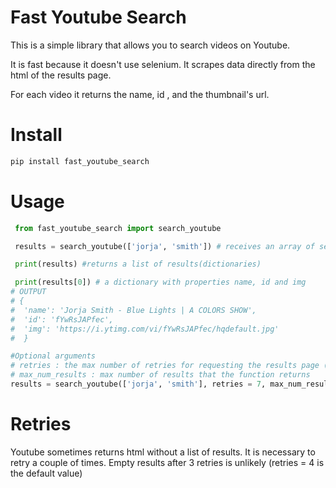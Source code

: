 # Fast Youtube Search

This is a simple library that allows you to search videos on Youtube.

It is fast because it doesn't use selenium. It scrapes data directly from
the html of the results page. 

For each video it returns the name, id , and the thumbnail's url.
# Install 
```bash
pip install fast_youtube_search
```
# Usage

```python
 from fast_youtube_search import search_youtube

 results = search_youtube(['jorja', 'smith']) # receives an array of search terms as argument

 print(results) #returns a list of results(dictionaries)

 print(results[0]) # a dictionary with properties name, id and img
# OUTPUT 
# {
#  'name': 'Jorja Smith - Blue Lights | A COLORS SHOW', 
#  'id': 'fYwRsJAPfec', 
#  'img': 'https://i.ytimg.com/vi/fYwRsJAPfec/hqdefault.jpg'
#  }

#Optional arguments
# retries : the max number of retries for requesting the results page (see below)
# max_num_results : max number of results that the function returns
results = search_youtube(['jorja', 'smith'], retries = 7, max_num_results = 2)
```
# Retries

Youtube sometimes returns html without a list of results. It is necessary 
to retry a couple of times. Empty results after 3 retries is unlikely 
(retries = 4 is the default value)